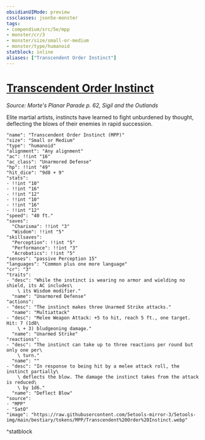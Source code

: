 ```yaml
---
obsidianUIMode: preview
cssclasses: json5e-monster
tags:
- compendium/src/5e/mpp
- monster/cr/3
- monster/size/small-or-medium
- monster/type/humanoid
statblock: inline
aliases: ["Transcendent Order Instinct"]
---
```

# [Transcendent Order Instinct](Mechanics\bestiary\humanoid/transcendent-order-instinct-mpp.md)
*Source: Morte's Planar Parade p. 62, Sigil and the Outlands*  

Elite martial artists, instincts have learned to fight unburdened by thought, deflecting the blows of their enemies in rapid succession.

```statblock
"name": "Transcendent Order Instinct (MPP)"
"size": "Small or Medium"
"type": "humanoid"
"alignment": "Any alignment"
"ac": !!int "16"
"ac_class": "Unarmored Defense"
"hp": !!int "49"
"hit_dice": "9d8 + 9"
"stats":
- !!int "10"
- !!int "16"
- !!int "12"
- !!int "10"
- !!int "16"
- !!int "12"
"speed": "40 ft."
"saves":
  "Charisma": !!int "3"
  "Wisdom": !!int "5"
"skillsaves":
  "Perception": !!int "5"
  "Performance": !!int "3"
  "Acrobatics": !!int "5"
"senses": "passive Perception 15"
"languages": "Common plus one more language"
"cr": "3"
"traits":
- "desc": "While the instinct is wearing no armor and wielding no shield, its AC includes\
    \ its Wisdom modifier."
  "name": "Unarmored Defense"
"actions":
- "desc": "The instinct makes three Unarmed Strike attacks."
  "name": "Multiattack"
- "desc": "Melee Weapon Attack: +5 to hit, reach 5 ft., one target. Hit: 7 (1d8\
    \ + 3) bludgeoning damage."
  "name": "Unarmed Strike"
"reactions":
- "desc": "The instinct can take up to three reactions per round but only one per\
    \ turn."
  "name": ""
- "desc": "In response to being hit by a melee attack roll, the instinct partially\
    \ deflects the blow. The damage the instinct takes from the attack is reduced\
    \ by 1d6."
  "name": "Deflect Blow"
"source":
- "MPP"
- "SatO"
"image": "https://raw.githubusercontent.com/5etools-mirror-3/5etools-img/main/bestiary/tokens/MPP/Transcendent%20Order%20Instinct.webp"
```
^statblock